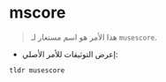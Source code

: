 # mscore

> هذا الأمر هو اسم مستعار لـ `musescore`.

- إعرض التوثيقات للأمر الأصلي:

`tldr musescore`
